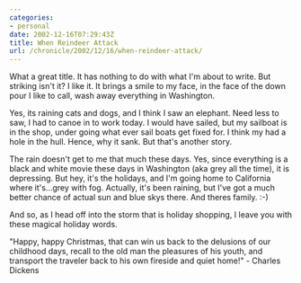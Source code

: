 ```yaml
--- 
categories:
- personal
date: 2002-12-16T07:29:43Z
title: When Reindeer Attack
url: /chronicle/2002/12/16/when-reindeer-attack/
---
```


What a great title.  It has nothing to do with what I'm about to write.  But striking isn't it?  I like it.  It brings a smile to my face, in the face of the down pour I like to call, wash away everything in Washington.

Yes, its raining cats and dogs, and I think I saw an elephant.  Need less to saw, I had to canoe in to work today.  I would have sailed, but my sailboat is in the shop, under going what ever sail boats get fixed for.  I think my had a hole in the hull.  Hence, why it sank.  But that's another story.

The rain doesn't get to me that much these days.  Yes, since everything is a black and white movie these days in Washington (aka grey all the time), it is depressing.  But hey, it's the holidays, and I'm going home to California where it's...grey with fog.  Actually, it's been raining, but I've got a much better chance of actual sun and blue skys there.  And theres family.  :-)

And so, as I head off into the storm that is holiday shopping, I leave you with these magical holiday words.

"Happy, happy Christmas, that can win us back to the delusions of our childhood days, recall to the old man the pleasures of his youth, and transport the traveler back to his own fireside and quiet home!" - Charles Dickens
